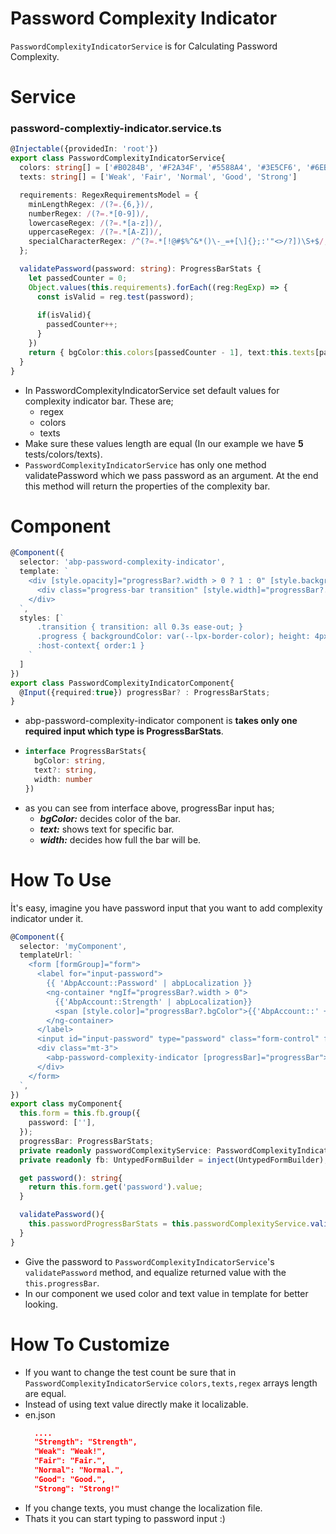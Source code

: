 # Password Complexity Indicator
`PasswordComplexityIndicatorService` is for Calculating Password Complexity.

# Service
### password-complextiy-indicator.service.ts
```ts
@Injectable({providedIn: 'root'})
export class PasswordComplexityIndicatorService{
  colors: string[] = ['#B0284B', '#F2A34F', '#5588A4', '#3E5CF6', '#6EBD70'];
  texts: string[] = ['Weak', 'Fair', 'Normal', 'Good', 'Strong']

  requirements: RegexRequirementsModel = {
    minLengthRegex: /(?=.{6,})/,                                        // Default min length 6
    numberRegex: /(?=.*[0-9])/,                                         // Default isContain number
    lowercaseRegex: /(?=.*[a-z])/,                                      // Default isContainLowercase
    uppercaseRegex: /(?=.*[A-Z])/,                                      // Default isContainUppercase
    specialCharacterRegex: /^(?=.*[!@#$%^&*()\-_=+[\]{};:'"<>/?])\S+$/, // Default isContainSpecialCharacter
  };

  validatePassword(password: string): ProgressBarStats {
    let passedCounter = 0;
    Object.values(this.requirements).forEach((reg:RegExp) => {
      const isValid = reg.test(password);
      
      if(isValid){
        passedCounter++;
      }
    })
    return { bgColor:this.colors[passedCounter - 1], text:this.texts[passedCounter - 1], width: (100 / this.colors.length) * passedCounter };
  }
}
```
- In PasswordComplexityIndicatorService set default values for complexity indicator bar. These are;
  - regex
  - colors
  - texts
- Make sure these values length are equal (In our example we have **5** tests/colors/texts).
- `PasswordComplexityIndicatorService` has only one method validatePassword which we pass password as an argument. At the end this method will return the properties of the complexity bar.
# Component

```ts
@Component({
  selector: 'abp-password-complexity-indicator',
  template: `
    <div [style.opacity]="progressBar?.width > 0 ? 1 : 0" [style.backgroundColor]="'var(--lpx-border-color)'" class="progress transition mx-3">
      <div class="progress-bar transition" [style.width]="progressBar?.width + '%'" [style.backgroundColor]="progressBar?.bgColor"></div>
    </div>
  `,
  styles: [`
      .transition { transition: all 0.3s ease-out; }
      .progress { backgroundColor: var(--lpx-border-color); height: 4px; border-radius:3px 3px 0 0; margin-top:-4px; z-index:1; position:relative}
      :host-context{ order:1 }
    `
  ]
})
export class PasswordComplexityIndicatorComponent{
  @Input({required:true}) progressBar? : ProgressBarStats;
}
```
- abp-password-complexity-indicator component is **takes only one required input which type is ProgressBarStats**.
- ```ts
  interface ProgressBarStats{
    bgColor: string,
    text?: string,
    width: number
  })
  ``` 
- as you can see from interface above, progressBar input has;
  - ***bgColor:*** decides color of the bar.
  - ***text:*** shows text for specific bar. 
  - ***width:*** decides how full the bar will be.


# How To Use
İt's easy, imagine you have password input that you want to add complexity indicator under it.

```ts
@Component({
  selector: 'myComponent',
  templateUrl: `
    <form [formGroup]="form">
      <label for="input-password">
        {{ 'AbpAccount::Password' | abpLocalization }}
        <ng-container *ngIf="progressBar?.width > 0">
          {{'AbpAccount::Strength' | abpLocalization}}
          <span [style.color]="progressBar?.bgColor">{{'AbpAccount::' + progressBar?.text | abpLocalization}}</span>
        </ng-container>
      </label>  
      <input id="input-password" type="password" class="form-control" formControlName="password" (keyup)="validatePassword()"/>
      <div class="mt-3">
        <abp-password-complexity-indicator [progressBar]="progressBar"></abp-password-complexity-indicator>
      </div>
    </form>
  `,
})
export class myComponent{
  this.form = this.fb.group({
    password: [''],
  });
  progressBar: ProgressBarStats;
  private readonly passwordComplexityService: PasswordComplexityIndicatorService = inject(PasswordComplexityIndicatorService);
  private readonly fb: UntypedFormBuilder = inject(UntypedFormBuilder);

  get password(): string{
    return this.form.get('password').value;
  }

  validatePassword(){
    this.passwordProgressBarStats = this.passwordComplexityService.validatePassword(this.password);
  }
}
```

- Give the password to `PasswordComplexityIndicatorService`'s `validatePassword` method, and equalize returned value with the `this.progressBar`.
- In our component we used color and text value in template for better looking.

# How To Customize
- If you want to change the test count be sure that in `PasswordComplexityIndicatorService` `colors,texts,regex` arrays length are equal.
- Instead of using text value directly make it localizable.
- en.json
  ```json
    ....
    "Strength": "Strength",
    "Weak": "Weak!",
    "Fair": "Fair.",
    "Normal": "Normal.",
    "Good": "Good.",
    "Strong": "Strong!"
  ``` 
- If you change texts, you must change the localization file.
- Thats it you can start typing to password input :)
